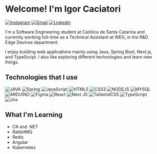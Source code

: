 # Welcome! I'm Igor Caciatori

[![Instagram](https://img.shields.io/badge/Instagram-777?style=for-the-badge&logo=instagram&logoColor=white)](https://instagram.com/igor_caci)
[![Gmail](https://img.shields.io/badge/Gmail-777?style=for-the-badge&logo=gmail&logoColor=white)](mailto:caciatori07@gmail.com)
[![Linkedin](https://img.shields.io/badge/LinkedIn-777?style=for-the-badge&logo=linkedin&logoColor=white)](https://www.linkedin.com/in/caciatori/)

I'm a Software Engineering student at Católica de Santa Catarina and currently working full-time as a Technical Assistant at WEG, in the R&D Edge Devices department. 

I enjoy building web applications mainly using Java, Spring Boot, Next.js, and TypeScript. I also like exploring different technologies and learn new things.

## Technologies that I use

![JAVA](https://img.shields.io/badge/Java-444?style=for-the-badge&logo=openjdk&logoColor=white)
![Spring](https://img.shields.io/badge/spring-444.svg?style=for-the-badge&logo=spring&logoColor=6eb33f)
![JavaScript](https://img.shields.io/badge/javascript-444.svg?style=for-the-badge&logo=javascript&logoColor=%23F7DF1E)
![HTML5](https://img.shields.io/badge/HTML5-444?style=for-the-badge&logo=html5&logoColor=dd512a)
![CSS3](https://img.shields.io/badge/CSS3-444?style=for-the-badge&logo=css3&logoColor=white)
![NODEJS](https://img.shields.io/badge/Node.js-444?style=for-the-badge&logo=node.js&logoColor=80bd01)
![MYSQL](https://img.shields.io/badge/MySQL-444?style=for-the-badge&logo=mysql&logoColor=white)
![ARDUINO](https://img.shields.io/badge/Arduino-444?style=for-the-badge&logo=Arduino&logoColor=088b93)
![Figma](https://img.shields.io/badge/figma-444.svg?style=for-the-badge&logo=figma&logoColor=f25425)
![React](https://img.shields.io/badge/react-444.svg?style=for-the-badge&logo=react&logoColor=%2361DAFB)
![Next JS](https://img.shields.io/badge/Next-444?style=for-the-badge&logo=next.js&logoColor=white)
![TailwindCSS](https://img.shields.io/badge/tailwindcss-444.svg?style=for-the-badge&logo=tailwind-css&logoColor=3ebff8)
![TypeScript](https://img.shields.io/badge/typescript-444.svg?style=for-the-badge&logo=typescript&logoColor=3178c6)
![Jira](https://img.shields.io/badge/jira-444.svg?style=for-the-badge&logo=jira&logoColor=2d88ff)


## What I'm Learning
- C# and .NET
- RabbitMQ
- Redis
- Angular
- Kubernetes

<!--
## 📈 Minhas estatísticas

![GITHUB STATS](https://github-readme-stats.vercel.app/api?username=igorcaciatori&show_icons=true&theme=tokyonight)
![STREAK DE COMMITS](https://github-readme-streak-stats.herokuapp.com?user=igorcaciatori&theme=tokyonight)
![LINGUAGENS UTILIZADAS](https://github-readme-stats.vercel.app/api/top-langs/?username=igorcaciatori&layout=pie&theme=tokyonight)

-->

<!--
**igorcaciatori/igorcaciatori** is a ✨ _special_ ✨ repository because its `README.md` (this file) appears on your GitHub profile.

Here are some ideas to get you started:

- 🔭 I’m currently working on ...
- 🌱 I’m currently learning ...
- 👯 I’m looking to collaborate on ...
- 🤔 I’m looking for help with ...
- 💬 Ask me about ...
- 📫 How to reach me: ...
- 😄 Pronouns: ...
- ⚡ Fun fact: ...
-->
